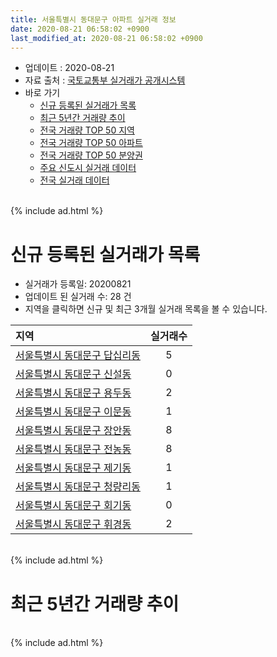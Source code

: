 ```yaml
---
title: 서울특별시 동대문구 아파트 실거래 정보
date: 2020-08-21 06:58:02 +0900
last_modified_at: 2020-08-21 06:58:02 +0900
---
```


* 업데이트 : 2020-08-21
* 자료 출처 : [국토교통부 실거래가 공개시스템](http://rt.molit.go.kr)
* 바로 가기
    * [신규 등록된 실거래가 목록](#신규-등록된-실거래가-목록)
    * [최근 5년간 거래량 추이](#최근-5년간-거래량-추이)
    * [전국 거래량 TOP 50 지역](https://inasie.github.io/apt-trade-info/최근-3개월-전국에서-가장-거래가-많이-발생한-지역)
    * [전국 거래량 TOP 50 아파트](https://inasie.github.io/apt-trade-info/최근-3개월-전국에서-가장-거래가-많이-발생한-아파트)
    * [전국 거래량 TOP 50 분양권](https://inasie.github.io/apt-trade-info/최근-3개월-전국에서-가장-거래가-많이-발생한-분양권)
    * [주요 신도시 실거래 데이터](https://inasie.github.io/apt-trade-info/주요-신도시)
    * [전국 실거래 데이터](https://inasie.github.io/apt-trade-info/전국)

<br>
{% include ad.html %}
<br>

# 신규 등록된 실거래가 목록
* 실거래가 등록일: 20200821
* 업데이트 된 실거래 수: 28 건
* 지역을 클릭하면 신규 및 최근 3개월 실거래 목록을 볼 수 있습니다.


|지역|실거래수|
|:---|:---:|
|[서울특별시 동대문구 답십리동](https://inasie.github.io/apt-trade-info/서울특별시-동대문구-답십리동)|5|
|[서울특별시 동대문구 신설동](https://inasie.github.io/apt-trade-info/서울특별시-동대문구-신설동)|0|
|[서울특별시 동대문구 용두동](https://inasie.github.io/apt-trade-info/서울특별시-동대문구-용두동)|2|
|[서울특별시 동대문구 이문동](https://inasie.github.io/apt-trade-info/서울특별시-동대문구-이문동)|1|
|[서울특별시 동대문구 장안동](https://inasie.github.io/apt-trade-info/서울특별시-동대문구-장안동)|8|
|[서울특별시 동대문구 전농동](https://inasie.github.io/apt-trade-info/서울특별시-동대문구-전농동)|8|
|[서울특별시 동대문구 제기동](https://inasie.github.io/apt-trade-info/서울특별시-동대문구-제기동)|1|
|[서울특별시 동대문구 청량리동](https://inasie.github.io/apt-trade-info/서울특별시-동대문구-청량리동)|1|
|[서울특별시 동대문구 회기동](https://inasie.github.io/apt-trade-info/서울특별시-동대문구-회기동)|0|
|[서울특별시 동대문구 휘경동](https://inasie.github.io/apt-trade-info/서울특별시-동대문구-휘경동)|2|


<br>
{% include ad.html %}
<br>

# 최근 5년간 거래량 추이


<div style="width:100%;">
    <canvas id="deal_progress" height="200"></canvas>
</div>

<script>
new Chart(document.getElementById("deal_progress"), {
    type: 'line',
    data: {
        labels: ['201508','201509','201510','201511','201512','201601','201602','201603','201604','201605','201606','201607','201608','201609','201610','201611','201612','201701','201702','201703','201704','201705','201706','201707','201708','201709','201710','201711','201712','201801','201802','201803','201804','201805','201806','201807','201808','201809','201810','201811','201812','201901','201902','201903','201904','201905','201906','201907','201908','201909','201910','201911','201912','202001','202002','202003','202004','202005','202006','202007','202008'],
        datasets: [{
            label: '매매',
            pointRadius: 1,
            data: [278, 348, 302, 209, 185, 180, 191, 295, 335, 299, 425, 430, 401, 375, 461, 238, 160, 173, 233, 312, 336, 449, 438, 533, 292, 256, 237, 284, 299, 514, 373, 385, 154, 157, 181, 235, 530, 247, 141, 125, 106, 96, 72, 108, 106, 131, 201, 304, 296, 236, 396, 460, 453, 295, 345, 177, 119, 218, 571, 417, 51],
            borderColor: "rgba(255, 201, 14, 1)",
            backgroundColor: "rgba(255, 201, 14, 0.5)",
            fill: false,
            lineTension: 0
        },{
            label: '전월세',
            pointRadius: 1,
            data: [309, 257, 323, 291, 265, 335, 343, 339, 289, 260, 245, 291, 315, 298, 366, 310, 358, 366, 378, 348, 297, 323, 324, 377, 311, 307, 249, 317, 332, 389, 346, 468, 365, 332, 461, 475, 417, 348, 404, 324, 364, 463, 379, 432, 303, 386, 394, 395, 365, 311, 402, 352, 459, 466, 578, 363, 446, 469, 473, 406, 132],
            borderColor: "rgba(0, 141, 185, 1)",
            backgroundColor: "rgba(0, 141, 185, 0.5)",
            fill: false,
            lineTension: 0
        }
        ]
    },
    options: {
        responsive: true,
        title: {
            display: false
        },
        tooltips: {
            mode: 'index',
            intersect: false
        },
        hover: {
            mode: 'nearest',
            intersect: true
        },
        scales: {
            xAxes: [{
                display: true,
                scaleLabel: {
                    display: true,
                    labelString: '년/월'
                }
            }],
            yAxes: [{
                display: true,
                ticks: {
                    suggestedMin: 0,
                },
                scaleLabel: {
                    display: true,
                    labelString: '실거래 수'
                }
            }]
        }
    }
});

</script>


<br>
{% include ad.html %}
<br>


